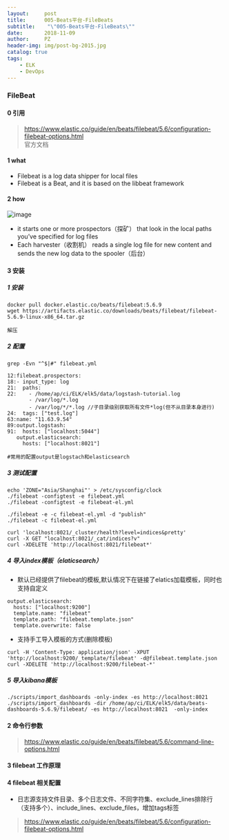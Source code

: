 ```yaml
---
layout:     post
title:      005-Beats平台-FileBeats
subtitle:    "\"005-Beats平台-FileBeats\""
date:       2018-11-09
author:     PZ
header-img: img/post-bg-2015.jpg
catalog: true
tags:
    - ELK
    - DevOps
---
```

### FileBeat

#### 0 引用

> https://www.elastic.co/guide/en/beats/filebeat/5.6/configuration-filebeat-options.html <br> 官方文档


#### 1 what

- Filebeat is a log data shipper for local files
- Filebeat is a Beat, and it is based on the libbeat framework

#### 2 how

![image](https://www.elastic.co/guide/en/beats/filebeat/5.6/images/filebeat.png)

- it starts one or more prospectors（探矿） that look in the local paths you’ve specified for log files
- Each harvester（收割机） reads a single log file for new content and sends the new log data to the spooler（后台）

#### 3 安装

##### 1 安装

```
docker pull docker.elastic.co/beats/filebeat:5.6.9
wget https://artifacts.elastic.co/downloads/beats/filebeat/filebeat-5.6.9-linux-x86_64.tar.gz

解压
```

##### 2 配置

```
grep -Evn "^$|#" filebeat.yml

12:filebeat.prospectors:
18:- input_type: log
21:  paths:
22:    - /home/ap/ci/ELK/elk5/data/logstash-tutorial.log
       - /var/log/*.log
       - /var/log/*/*.log //子目录级别获取所有文件*log(但不从目录本身进行)
24:  tags: ["test.log"]
63:name: "11.63.9.54"
89:output.logstash:
91:  hosts: ["localhost:5044"]
   output.elasticsearch:
     hosts: ["localhost:8021"]

#常用的配置output是logstach和elasticsearch
```

##### 3 测试配置

```
echo 'ZONE="Asia/Shanghai"' > /etc/sysconfig/clock
./filebeat -configtest -e filebeat.yml
./filebeat -configtest -e filebeat-el.yml

./filebeat -e -c filebeat-el.yml -d "publish"
./filebeat -c filebeat-el.yml

curl 'localhost:8021/_cluster/health?level=indices&pretty'
curl -X GET "localhost:8021/_cat/indices?v"
curl -XDELETE 'http://localhost:8021/filebeat*'
```

##### 4 导入index模板（elaticsearch）

- 默认已经提供了filebeat的模板,默认情况下在链接了elatics加载模板，同时也支持自定义

```
output.elasticsearch:
  hosts: ["localhost:9200"]
  template.name: "filebeat"
  template.path: "filebeat.template.json"
  template.overwrite: false
```

- 支持手工导入模板的方式(删除模板)

```
curl -H 'Content-Type: application/json' -XPUT 'http://localhost:9200/_template/filebeat' -d@filebeat.template.json
curl -XDELETE 'http://localhost:9200/filebeat-*'
```

##### 5 导入kibana模板

```
./scripts/import_dashboards -only-index -es http://localhost:8021
./scripts/import_dashboards -dir /home/ap/ci/ELK/elk5/data/beats-dashboards-5.6.9/filebeat/ -es http://localhost:8021  -only-index

```

#### 2 命令行参数

>https://www.elastic.co/guide/en/beats/filebeat/5.6/command-line-options.html

#### 3 filebeat 工作原理


#### 4 filebeat 相关配置

- 日志源支持文件目录、多个日志文件、不同字符集、exclude_lines排除行（支持多个）、include_lines、exclude_files，增加tags标签

> https://www.elastic.co/guide/en/beats/filebeat/5.6/configuration-filebeat-options.html



